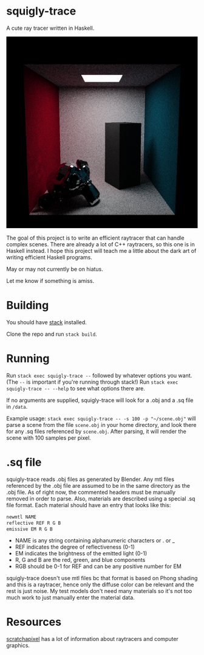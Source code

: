 # squigly-trace
A cute ray tracer written in Haskell.

![example](example.png)

The goal of this project is to write an efficient raytracer that can handle complex scenes. There are already a lot of C++ raytracers, so this one is in Haskell instead. I hope this project will teach me a little about the dark art of writing efficient Haskell programs.

May or may not currently be on hiatus.

Let me know if something is amiss.

# Building

You should have [stack](https://docs.haskellstack.org/en/stable/README/)
installed.

Clone the repo and run `stack build`.

# Running

Run `stack exec squigly-trace --` followed by whatever options you want. (The
`--` is important if you're running through stack!) Run `stack exec
squigly-trace -- --help` to see what options there are.

If no arguments are supplied, squigly-trace will look for a .obj and a .sq file
in `/data`.

Example usage: `stack exec squigly-trace -- -s 100 -p "~/scene.obj"` will parse
a scene from the file `scene.obj` in your home directory, and look there for any
.sq files referenced by `scene.obj`. After parsing, it will render the scene
with 100 samples per pixel.

# .sq file

squigly-trace reads .obj files as generated by Blender. Any mtl files referenced
by the .obj file are assumed to be in the same directory as the .obj file.
As of right now, the commented headers must be manually removed in order to
parse. Also, materials are described using a special .sq file format. Each
material should have an entry that looks like this:

```
newmtl NAME
reflective REF R G B
emissive EM R G B
```

+ NAME is any string containing alphanumeric characters or . or _
+ REF indicates the degree of reflectiveness (0-1)
+ EM indicates the brightness of the emitted light (0-1)
+ R, G and B are the red, green, and blue components
+ RGB should be 0-1 for REF and can be any positive number for EM

squigly-trace doesn't use mtl files bc that format is based on Phong shading
and this is a raytracer, hence only the diffuse color can be relevant and the
rest is just noise. My test models don't need many materials so it's not too
much work to just manually enter the material data.

# Resources

[scratchapixel](https://www.scratchapixel.com/) has a lot of information about
raytracers and computer graphics.
